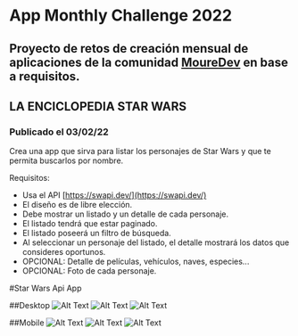 # App Monthly Challenge 2022
## Proyecto de retos de creación mensual de aplicaciones de la comunidad **[MoureDev](https://moure.dev)** en base a requisitos.

## LA ENCICLOPEDIA STAR WARS
### Publicado el 03/02/22

Crea una app que sirva para listar los personajes de Star Wars y que te permita buscarlos por nombre.

Requisitos:

* Usa el API [https://swapi.dev/](https://swapi.dev/)
* El diseño es de libre elección.
* Debe mostrar un listado y un detalle de cada personaje.
* El listado tendrá que estar paginado.
* El listado poseerá un filtro de búsqueda.
* Al seleccionar un personaje del listado, el detalle mostrará los datos que consideres oportunos.
* OPCIONAL: Detalle de películas, vehículos, naves, especies...
* OPCIONAL: Foto de cada personaje.

#Star Wars Api App

##Desktop
![Alt Text](https://i.ibb.co/JHn0nWM/Screenshot-51.png)
![Alt Text](https://i.ibb.co/ZJmDs61/Screenshot-52.png)
![Alt Text](https://i.ibb.co/gj9XGNf/Screenshot-53.png)

##Mobile
![Alt Text](https://i.ibb.co/DCyQjSH/swapi-react-app-web-app-i-Phone-SE-2.png)
![Alt Text](https://i.ibb.co/bmxTQ4y/swapi-react-app-web-app-i-Phone-SE.png)
![Alt Text](https://i.ibb.co/PW3qMyq/swapi-react-app-web-app-i-Phone-SE-1.png)
